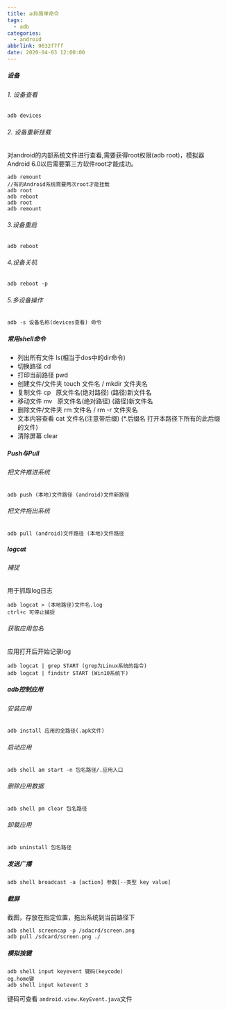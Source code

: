 ```yaml
---
title: adb简单命令
tags:
  - adb
categories:
  - android
abbrlink: 9632f7ff
date: 2020-04-03 12:00:00
---
```


##### 设备
###### 1. 设备查看
```shell
adb devices
```
###### 2. 设备重新挂载 
对android的内部系统文件进行查看,需要获得root权限(adb root)，模拟器Android 6.0以后需要第三方软件root才能成功。
```shell
adb remount
//有的Android系统需要两次root才能挂载
adb root
adb reboot
adb root
adb remount 
```
###### 3.设备重启
```shell
adb reboot
```
###### 4.设备关机
```shell
adb reboot -p
```
###### 5.多设备操作
```shell
adb -s 设备名称(devices查看) 命令  
```
<!--more-->

##### 常用shell命令

- 列出所有文件   ls(相当于dos中的dir命令)
- 切换路径    cd
- 打印当前路径    pwd
- 创建文件/文件夹    touch 文件名 / mkdir 文件夹名
- 复制文件    cp &nbsp; 原文件名(绝对路径)  (路径)新文件名
- 移动文件   mv &nbsp; 原文件名(绝对路径)  (路径)新文件名
- 删除文件/文件夹    rm  文件名 /  rm -r 文件夹名
- 文本内容查看    cat 文件名(注意带后缀) (*.后缀名 打开本路径下所有的此后缀的文件) 
- 清除屏幕	clear

#####  Push与Pull
###### 把文件推进系统
```shell
adb push (本地)文件路径 (android)文件新路径
```
###### 把文件拖出系统
```shell
adb pull (android)文件路径 (本地)文件路径
```
##### logcat
###### 捕捉
用于抓取log日志

```shell
adb logcat > (本地路径)文件名.log
ctrl+c 可停止捕捉
```
###### 获取应用包名
应用打开后开始记录log

```shell
adb logcat | grep START (grep为Linux系统的指令)
adb logcat | findstr START (Win10系统下)
```

##### adb控制应用
###### 安装应用
```shell
adb install 应用的全路径(.apk文件)
```
###### 启动应用
```shell
adb shell am start -n 包名路径/.应用入口
```
###### 删除应用数据
```shell
adb shell pm clear 包名路径
```
###### 卸载应用
```shell
adb uninstall 包名路径	
```

##### 发送广播

```shell
adb shell broadcast -a [action] 参数[--类型 key value]
```

##### 截屏

截图，存放在指定位置，拖出系统到当前路径下

```shell
adb shell screencap -p /sdacrd/screen.png
adb pull /sdcard/screen.png ./
```

##### 模拟按键

```shell
adb shell input keyevent 键码(keycode)
eg.home键
adb shell input ketevent 3
```

键码可查看 `android.view.KeyEvent.java`文件